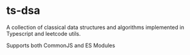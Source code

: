 # ts-dsa

A collection of classical data structures and algorithms implemented in Typescript and leetcode utils.

Supports both CommonJS and ES Modules
